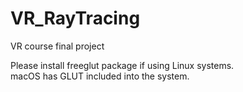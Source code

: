 # VR_RayTracing
VR course final project

Please install freeglut package if using Linux systems.  
macOS has GLUT included into the system.  